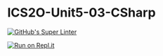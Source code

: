 # ICS2O-Unit5-03-CSharp

[![GitHub's Super Linter](https://github.com/zaida-hammel/ICS2O-Unit5-03-CSharp/workflows/GitHub's%20Super%20Linter/badge.svg)](https://github.com/zaida-hammel1/ICS2O-Unit5-03-CSharp/actions)

[![Run on Repl.it](https://repl.it/badge/github/zaida-hammel/ICS2O-Unit5-03-CSharp)](https://repl.it/github/zaida-hammel/ICS2O-Unit5-03-CSharp)
